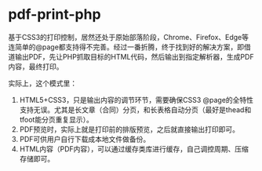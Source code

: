 # pdf-print-php


基于CSS3的打印控制，居然还处于原始部落阶段，Chrome、Firefox、Edge等连简单的@page都支持得不完善。经过一番折腾，终于找到好的解决方案，即借道输出PDF，先让PHP抓取目标的HTML代码，然后输出到指定解析器，生成PDF内容，最终打印。

实际上，这个模式里：
1. HTML5+CSS3，只是输出内容的调节环节，需要确保CSS3 @page的全特性支持无误。尤其是长文章（合同）分页，和长表格自动分页（最好是thead和tfoot能分页重复显示）。
2. PDF预览时，实际上就是打印前的排版预览，之后就直接输出打印即可。
3. PDF可供用户自行下载成本地文件做备份。
4. HTML内容（PDF内容），可以通过缓存类库进行缓存，自己调控周期、压缩存储即可。

